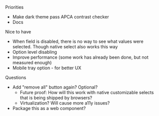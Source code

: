 Priorities
- Make dark theme pass APCA contrast checker
- Docs

Nice to have
- When field is disabled, there is no way to see what values were selected. Though native select also works this way
- Option level disabling
- Improve performance (some work has already been done, but not measured enough)
- Mobile tray option - for better UX

Questions
- Add "remove all" button again? Optional?
  - Future proof: How will this work with native customizable selects that is being shipped by browsers?
  - Virtualization? Will cause more a11y issues?
- Package this as a web component?